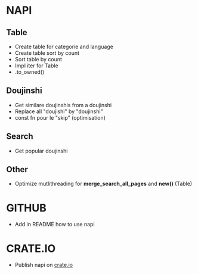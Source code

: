 # NAPI

## Table
- Create table for categorie and language
- Create table sort by count
- Sort table by count
- Impl iter for Table
- .to_owned()

## Doujinshi
- Get similare doujinshis from a doujinshi
- Replace all "doujishi" by "doujinshi"
- const fn pour le "skip" (optimisation)

## Search
- Get popular doujinshi

## Other
- Optimize mutlithreading for **merge_search_all_pages** and **new()** (Table)

# GITHUB
- Add in README how to use napi

# CRATE.IO
- Publish napi on [crate.io](crate.io)
